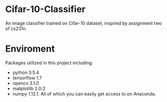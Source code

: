 # Cifar-10-Classifier
An image classifier trained on Cifar-10 dataset, inspired by assignment two of cs231n.



# Enviroment
Packages utilized in this project including:<br>
* python 3.5.4<br>
* tensorflow 1.7<br>
* opencv 3.1.0<br>
* matplotlib 2.0.2<br>
* numpy 1.12.1.
All of which you can easily get access to on Anaconda.

